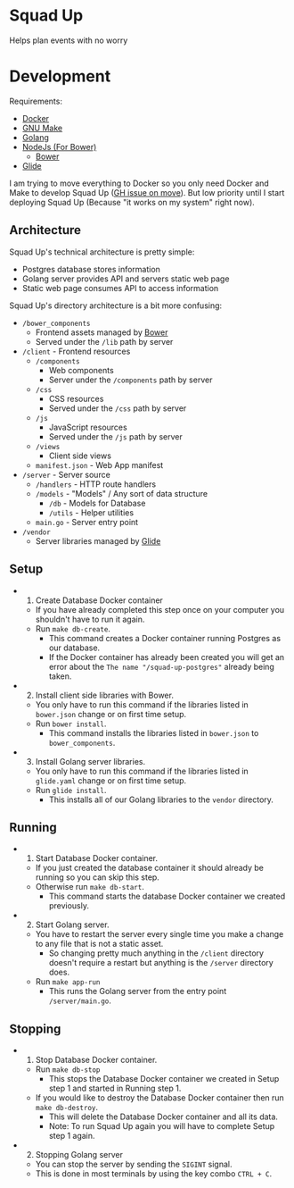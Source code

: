 # Squad Up
Helps plan events with no worry

# Development
Requirements:
- [Docker](https://docker.com)
- [GNU Make](https://www.gnu.org/software/make/)
- [Golang](https://golang.org)
- [NodeJs (For Bower)](https://nodejs.org/en/)
    - [Bower](https://bower.io)
- [Glide](http://glide.sh/)

I am trying to move everything to Docker so you only need Docker and Make 
to develop Squad Up ([GH issue on move](https://github.com/Noah-Huppert/squad-up/issues/8)). 
But low priority until I start deploying Squad Up (Because "it works on my system" right now).

## Architecture
Squad Up's technical architecture is pretty simple:

- Postgres database stores information
- Golang server provides API and servers static web page
- Static web page consumes API to access information

Squad Up's directory architecture is a bit more confusing:

- `/bower_components`
    - Frontend assets managed by [Bower](https://bower.io/)
    - Served under the `/lib` path by server
- `/client` - Frontend resources
    - `/components` 
        - Web components
        - Server under the `/components` path by server
    - `/css`
        - CSS resources
        - Served under the `/css` path by server
    - `/js`
        - JavaScript resources
        - Served under the `/js` path by server
    - `/views`
        - Client side views
    - `manifest.json` - Web App manifest
- `/server` - Server source
    - `/handlers` - HTTP route handlers
    - `/models` - "Models" / Any sort of data structure
        - `/db` - Models for Database
        - `/utils` - Helper utilities
    - `main.go` - Server entry point
- `/vendor`
    - Server libraries managed by [Glide](https://glide.sh/)
    
## Setup 
- 1. Create Database Docker container
    - If you have already completed this step once on your computer you 
      shouldn't have to run it again.
    - Run `make db-create`.
        - This command creates a Docker container running Postgres as our 
          database.
        - If the Docker container has already been created you will get an 
          error about the `The name "/squad-up-postgres"` already being taken.
- 2. Install client side libraries with Bower.
    - You only have to run this command if the libraries listed in `bower.json` 
      change or on first time setup.
    - Run `bower install`.
        - This command installs the libraries listed in `bower.json` to `bower_components`.
- 3. Install Golang server libraries.
    - You only have to run this command if the libraries listed in `glide.yaml` change 
      or on first time setup.
    - Run `glide install`.
        - This installs all of our Golang libraries to the `vendor` directory.
        
## Running
- 1. Start Database Docker container.
    - If you just created the database container it should already be running 
      so you can skip this step.
    - Otherwise run `make db-start`.
        - This command starts the database Docker container we created previously.
- 2. Start Golang server.
    - You have to restart the server every single time you make a change to any 
      file that is not a static asset.
        - So changing pretty much anything in the `/client` directory doesn't 
          require a restart but anything is the `/server` directory does.
    - Run `make app-run`
        - This runs the Golang server from the entry point `/server/main.go`.
        
## Stopping
- 1. Stop Database Docker container.
    - Run `make db-stop`
        - This stops the Database Docker container we created in Setup step 1 
          and started in Running step 1.
    - If you would like to destroy the Database Docker container then run 
      `make db-destroy`.
        - This will delete the Database Docker container and all its data.
        - Note: To run Squad Up again you will have to complete Setup step 1 
          again.
- 2. Stopping Golang server
    - You can stop the server by sending the `SIGINT` signal.
    - This is done in most terminals by using the key combo `CTRL + C`.